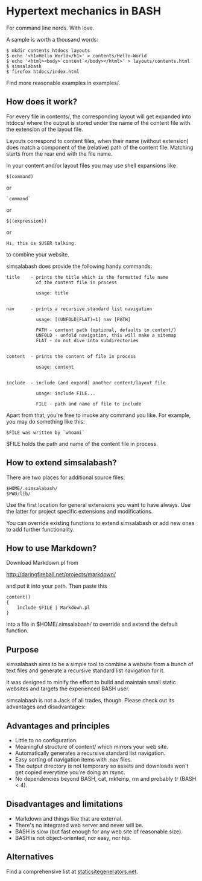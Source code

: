 Hypertext mechanics in BASH
===========================

For command line nerds. With love.

A sample is worth a thousand words:

	$ mkdir contents htdocs layouts
	$ echo '<h1>Hello World</h1>' > contents/Hello-World
	$ echo '<html><body>`content`</body></html>' > layouts/contents.html
	$ simsalabash
	$ firefox htdocs/index.html

Find more reasonable examples in examples/.

How does it work?
-----------------

For every file in contents/, the corresponding layout will get expanded into
htdocs/ where the output is stored under the name of the content file with
the extension of the layout file.

Layouts correspond to content files, when their name (without extension) does
match a component of the (relative) path of the content file. Matching starts
from the rear end with the file name.

In your content and/or layout files you may use shell expansions like

	$(command)

or

	`command`

or

	$((expression))

or

	Hi, this is $USER talking.

to combine your website.

simsalabash does provide the following handy commands:

	title    - prints the title which is the formatted file name
	           of the content file in process

	           usage: title


	nav      - prints a recursive standard list navigation

	           usage: [(UNFOLD|FLAT)=1] nav [PATH]

	           PATH - content path (optional, defaults to content/)
	           UNFOLD - unfold navigation, this will make a sitemap
	           FLAT - do not dive into subdirectories


	content  - prints the content of file in process

	           usage: content


	include  - include (and expand) another content/layout file

	           usage: include FILE...

	           FILE - path and name of file to include


Apart from that, you're free to invoke any command you like. For
example, you may do something like this:

	$FILE was written by `whoami`

$FILE holds the path and name of the content file in process.

How to extend simsalabash?
--------------------------

There are two places for additional source files:

	$HOME/.simsalabash/
	$PWD/lib/

Use the first location for general extensions you want to have always.
Use the latter for project specific extensions and modifications.

You can override existing functions to extend simsalabash or add
new ones to add further functionality.

How to use Markdown?
--------------------

Download Markdown.pl from

http://daringfireball.net/projects/markdown/

and put it into your path. Then paste this

	content()
	{
		include $FILE | Markdown.pl
	}

into a file in $HOME/.simsalabash/ to override and extend the default
function.

Purpose
-------

simsalabash aims to be a simple tool to combine a website from a bunch
of text files and generate a recursive standard list navigation for it.

It was designed to minify the effort to build and maintain small static
websites and targets the experienced BASH user.

simsalabash is not a Jack of all trades, though. Please check out its
advantages and disadvantages:

Advantages and principles
-------------------------

* Little to no configuration.
* Meaningful structure of content/ which mirrors your web site.
* Automatically generates a recursive standard list navigation.
* Easy sorting of navigation items with .nav files.
* The output directory is not temporary so assets and downloads won't
  get copied everytime you're doing an rsync.
* No dependencies beyond BASH, cat, mktemp, rm and probably tr (BASH < 4).

Disadvantages and limitations
-----------------------------

* Markdown and things like that are external.
* There's no integrated web server and never will be.
* BASH is slow (but fast enough for any web site of reasonable size).
* BASH is not object-oriented, nor easy, nor hip.

Alternatives
------------

Find a comprehensive list at [staticsitegenerators.net](http://staticsitegenerators.net/).
